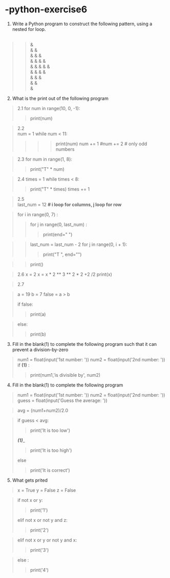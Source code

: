 # -python-exercise6

 1. Write a Python program to construct the following pattern, using a nested for loop.  </br>  </br>

>>&  </br>
>>& &  </br>
>>& & &  </br>
>>& & & &  </br>
>>& & & & &  </br>
>>& & & &  </br>
>>& & &  </br>
>>& &  </br>
>>&  </br>

2. What is the print out of the following program

>2.1
>for num in range(10, 0, -1):
>>print(num)
    
    
>2.2   
>num = 1 
>while num < 11: 
>> >>print(num) 
    num += 1 
    #num += 2  # only odd numbers 

>2.3 
>for num in range(1, 8): 
   >>print("T" * num) 
   
>2.4 
>times = 1 
>while times < 8: 
  >>print("T" * times) 
  >>times += 1 
    
>2.5  
>last_num = 12 
>**# i loop for columns, j loop for row**

>for i in range(0, 7) : 
>>for j in range(0, last_num) :
>>>print(end=" ") 

>>last_num = last_num - 2 
>>for j in range(0, i + 1): 
>>>print("T ", end="") 

>>print() 
        
>2.6
>x = 2
>x = x * 2 ** 3 ** 2 * 2 +2 /2
>print(x)


>2.7

>a = 19
>b = 7
>false = a > b
>
>if false: 
>>print(a)

>else:
>>print(b)



3. Fill in the blank(1) to complete the following program such that it can prevent a division-by-zero

>num1 = float(input('1st number: '))
>num2 = float(input('2nd number: '))
>if ______(1)______ :
>>print(num1,'is divisible by', num2)
   
   
4. Fill in the blank(1) to complete the following program 

>num1 = float(input('1st number: '))
>num2 = float(input('2nd number: '))
>guess = float(input('Guess the average: '))

>avg = (num1+num2)/2.0

>if guess < avg:
>>print('It is too low')
>
>_____(1)______
>>print('It is too high')
>
>else
>>print('It is correct')
   

5. What gets prited

>x = True
>y = False
>z = False

>if not x or y:
>>print('1')
>
>elif not x or not y and z:
>>print('2')
    
>elif not x or y or not y and x:
>>print('3')
    
>else :
>>print('4')

